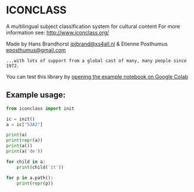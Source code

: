 # ICONCLASS

A multilingual subject classification system for cultural content
For more information see: http://www.iconclass.org/

Made by Hans Brandhorst <jpjbrand@xs4all.nl> & Etienne Posthumus <eposthumus@gmail.com>

    ...with lots of support from a global cast of many, many people since 1972.

You can test this library by [opening the example notebook on Google Colab](https://colab.research.google.com/github/iconclass/code/blob/main/example.ipynb)

## Example usage:

```python
from iconclass import init

ic = init()
a = ic["53A2"]

print(a)
print(repr(a))
print(a())
print(a('de'))

for child in a:
    print(child('it'))

for p in a.path():
    print(repr(p))
```
